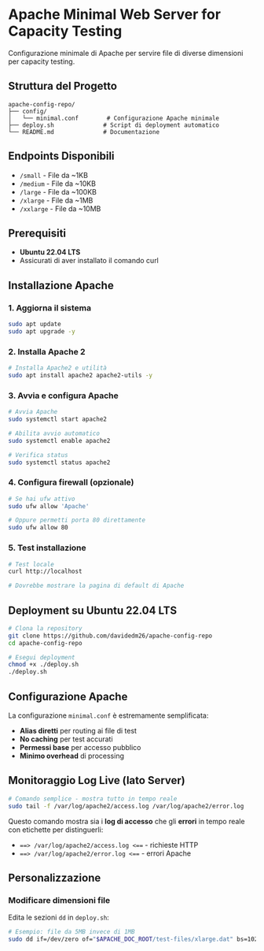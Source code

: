 # Apache Minimal Web Server for Capacity Testing

Configurazione minimale di Apache per servire file di diverse dimensioni per capacity testing.

## Struttura del Progetto

```
apache-config-repo/
├── config/
│   └── minimal.conf        # Configurazione Apache minimale
├── deploy.sh              # Script di deployment automatico
└── README.md              # Documentazione
```


## Endpoints Disponibili

- `/small` - File da ~1KB
- `/medium` - File da ~10KB  
- `/large` - File da ~100KB
- `/xlarge` - File da ~1MB
- `/xxlarge` - File da ~10MB

## Prerequisiti

- **Ubuntu 22.04 LTS**
- Assicurati di aver installato il comando curl



## Installazione Apache

### 1. **Aggiorna il sistema**
```bash
sudo apt update
sudo apt upgrade -y
```

### 2. **Installa Apache 2**
```bash
# Installa Apache2 e utilità
sudo apt install apache2 apache2-utils -y
```

### 3. **Avvia e configura Apache**
```bash
# Avvia Apache
sudo systemctl start apache2

# Abilita avvio automatico
sudo systemctl enable apache2

# Verifica status
sudo systemctl status apache2
```

### 4. **Configura firewall** (opzionale)
```bash
# Se hai ufw attivo
sudo ufw allow 'Apache'

# Oppure permetti porta 80 direttamente
sudo ufw allow 80
```

### 5. **Test installazione**
```bash
# Test locale
curl http://localhost

# Dovrebbe mostrare la pagina di default di Apache
```

## Deployment su Ubuntu 22.04 LTS

```bash
# Clona la repository
git clone https://github.com/davidedm26/apache-config-repo
cd apache-config-repo

# Esegui deployment 
chmod +x ./deploy.sh
./deploy.sh
```


## Configurazione Apache

La configurazione `minimal.conf` è estremamente semplificata:
- **Alias diretti** per routing ai file di test
- **No caching** per test accurati  
- **Permessi base** per accesso pubblico
- **Minimo overhead** di processing

## Monitoraggio Log Live (lato Server)

```bash
# Comando semplice - mostra tutto in tempo reale
sudo tail -f /var/log/apache2/access.log /var/log/apache2/error.log
```

Questo comando mostra sia i **log di accesso** che gli **errori** in tempo reale con etichette per distinguerli:
- `==> /var/log/apache2/access.log <==` - richieste HTTP  
- `==> /var/log/apache2/error.log <==` - errori Apache


## Personalizzazione

### Modificare dimensioni file
Edita le sezioni `dd` in `deploy.sh`:
```bash
# Esempio: file da 5MB invece di 1MB
sudo dd if=/dev/zero of="$APACHE_DOC_ROOT/test-files/xlarge.dat" bs=1024 count=5120
```

